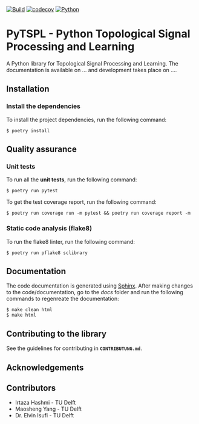 [![Build](https://github.com/irtazahashmi/sc-graph-library/actions/workflows/onpush.yml/badge.svg)](https://github.com/irtazahashmi/sc-graph-library/actions/workflows/onpush.yml)
[![codecov](https://codecov.io/gh/irtazahashmi/sc-graph-library/graph/badge.svg?token=7KQ0U8FW70)](https://codecov.io/gh/irtazahashmi/sc-graph-library)
[![Python](https://img.shields.io/badge/python-3.11+-blue?logo=python)](https://www.python.org/)

# PyTSPL - Python Topological Signal Processing and Learning

A Python library for Topological Signal Processing and Learning. The documentation is available on ... and development takes place on ....

## Installation

### Install the dependencies

To install the project dependencies, run the following command:

```console
$ poetry install
```

## Quality assurance

### Unit tests

To run all the **unit tests**, run the following command:

```console
$ poetry run pytest
```

To get the test coverage report, run the following command:

```console
$ poetry run coverage run -m pytest && poetry run coverage report -m
```

### Static code analysis (flake8)

To run the flake8 linter, run the following command:

```console
$ poetry run pflake8 sclibrary
```

## Documentation

The code documentation is generated using [Sphinx](https://www.sphinx-doc.org/en/master/). After making changes to the code/documentation, go to the _docs_ folder and run the following commands to regenreate the documentation:

```console
$ make clean html
$ make html
```

## Contributing to the library

See the guidelines for contributing in **`CONTRIBUTUNG.md`**.

## Acknowledgements

## Contributors

- Irtaza Hashmi - TU Delft
- Maosheng Yang - TU Delft
- Dr. Elvin Isufi - TU Delft
